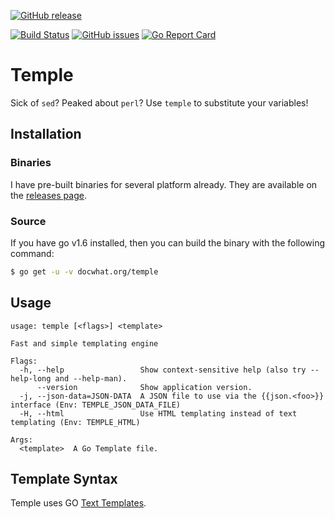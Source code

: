 [![GitHub release](https://img.shields.io/github/release/docwhat/temple.svg)](https://github.com/docwhat/temple/releases)

[![Build Status](https://travis-ci.org/docwhat/temple.svg?branch=master)](https://travis-ci.org/docwhat/temple)
[![GitHub issues](https://img.shields.io/github/issues/docwhat/temple.svg)](https://github.com/docwhat/temple/issues)
[![Go Report Card](https://goreportcard.com/badge/github.com/docwhat/temple)](https://goreportcard.com/report/github.com/docwhat/temple)

Temple
======

Sick of `sed`? Peaked about `perl`? Use `temple` to substitute your variables!

Installation
------------

### Binaries

I have pre-built binaries for several platform already. They are available on the [releases page](https://github.com/docwhat/temple/releases).

### Source

If you have go v1.6 installed, then you can build the binary with the following command:

``` .sh
$ go get -u -v docwhat.org/temple
```

Usage
-----

```
usage: temple [<flags>] <template>

Fast and simple templating engine

Flags:
  -h, --help                 Show context-sensitive help (also try --help-long and --help-man).
      --version              Show application version.
  -j, --json-data=JSON-DATA  A JSON file to use via the {{json.<foo>}} interface (Env: TEMPLE_JSON_DATA_FILE)
  -H, --html                 Use HTML templating instead of text templating (Env: TEMPLE_HTML)

Args:
  <template>  A Go Template file.
```

Template Syntax
---------------

Temple uses GO [Text Templates](https://golang.org/pkg/text/template/).
